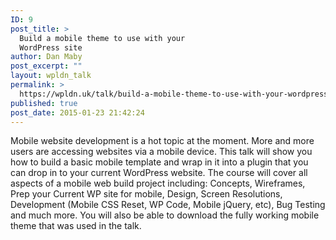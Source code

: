 ```yaml
---
ID: 9
post_title: >
  Build a mobile theme to use with your
  WordPress site
author: Dan Maby
post_excerpt: ""
layout: wpldn_talk
permalink: >
  https://wpldn.uk/talk/build-a-mobile-theme-to-use-with-your-wordpress-site
published: true
post_date: 2015-01-23 21:42:24
---
```

Mobile website development is a hot topic at the moment. More and more users are accessing websites via a mobile device. This talk will show you how to build a basic mobile template and wrap in it into a plugin that you can drop in to your current WordPress website. The course will cover all aspects of a mobile web build project including: Concepts, Wireframes, Prep your Current WP site for mobile, Design, Screen Resolutions, Development (Mobile CSS Reset, WP Code, Mobile jQuery, etc), Bug Testing and much more. You will also be able to download the fully working mobile theme that was used in the talk.
